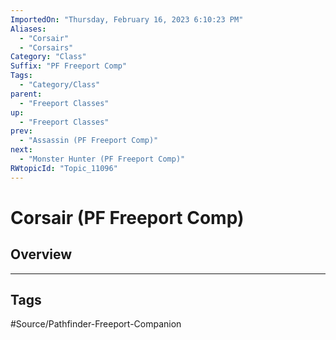 ```yaml
---
ImportedOn: "Thursday, February 16, 2023 6:10:23 PM"
Aliases:
  - "Corsair"
  - "Corsairs"
Category: "Class"
Suffix: "PF Freeport Comp"
Tags:
  - "Category/Class"
parent:
  - "Freeport Classes"
up:
  - "Freeport Classes"
prev:
  - "Assassin (PF Freeport Comp)"
next:
  - "Monster Hunter (PF Freeport Comp)"
RWtopicId: "Topic_11096"
---
```

# Corsair (PF Freeport Comp)
## Overview

---
## Tags
#Source/Pathfinder-Freeport-Companion

